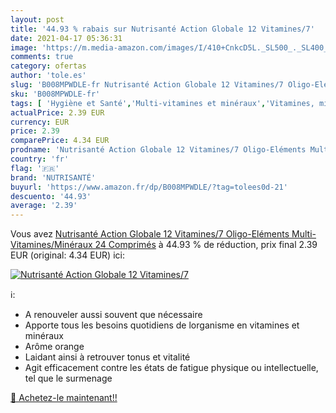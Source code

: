 ```yaml
---
layout: post
title: '44.93 % rabais sur Nutrisanté Action Globale 12 Vitamines/7'
date: 2021-04-17 05:36:31
image: 'https://m.media-amazon.com/images/I/410+CnkcD5L._SL500_._SL400_.jpg'
comments: true
category: ofertas
author: 'tole.es'
slug: 'B008MPWDLE-fr Nutrisanté Action Globale 12 Vitamines/7 Oligo-Eléments...'
sku: 'B008MPWDLE-fr'
tags: [ 'Hygiène et Santé','Multi-vitamines et minéraux','Vitamines, minéraux et compléments','nutrisanté', ]
actualPrice: 2.39 EUR
currency: EUR
price: 2.39
comparePrice: 4.34 EUR
prodname: 'Nutrisanté Action Globale 12 Vitamines/7 Oligo-Eléments Multi-Vitamines/Minéraux 24 Comprimés'
country: 'fr'
flag: '🇫🇷'
brand: 'NUTRISANTÉ'
buyurl: 'https://www.amazon.fr/dp/B008MPWDLE/?tag=tolees0d-21'
descuento: '44.93'
average: '2.39'
---
```


Vous avez [Nutrisanté Action Globale 12 Vitamines/7 Oligo-Eléments Multi-Vitamines/Minéraux 24 Comprimés](https://www.amazon.fr/dp/B008MPWDLE/?tag=tolees0d-21)  à  44.93 % de réduction, prix final  2.39 EUR (original: 4.34 EUR) ici:

[![Nutrisanté Action Globale 12 Vitamines/7](https://m.media-amazon.com/images/I/410+CnkcD5L._SL500_._SL400_.jpg)](https://www.amazon.fr/dp/B008MPWDLE/?tag=tolees0d-21)

ℹ️:

- A renouveler aussi souvent que nécessaire
- Apporte tous les besoins quotidiens de lorganisme en vitamines et minéraux
- Arôme orange
- Laidant ainsi à retrouver tonus et vitalité
- Agit efficacement contre les états de fatigue physique ou intellectuelle, tel que le surmenage

[🛒 Achetez-le maintenant!!](https://www.amazon.fr/dp/B008MPWDLE/?tag=tolees0d-21)
